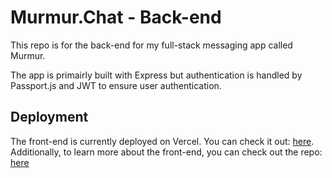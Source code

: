 # Murmur.Chat - Back-end

This repo is for the back-end for my full-stack messaging app called Murmur.

The app is primairly built with Express but authentication is handled by Passport.js and JWT to ensure user authentication.

## Deployment

The front-end is currently deployed on Vercel. You can check it out: [here](https://murmur.chat). Additionally, to learn more about the front-end, you can check out the repo: [here](https://github.com/NewRedRoses/murmur-frontend)
